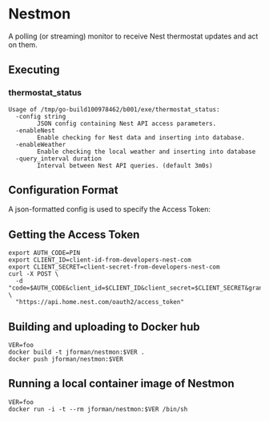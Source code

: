 # Nestmon

A polling (or streaming) monitor to receive Nest thermostat updates and act on them.

## Executing

### thermostat_status

```
Usage of /tmp/go-build100978462/b001/exe/thermostat_status:
  -config string
    	JSON config containing Nest API access parameters.
  -enableNest
    	Enable checking for Nest data and inserting into database.
  -enableWeather
    	Enable checking the local weather and inserting into database
  -query_interval duration
    	Interval between Nest API queries. (default 3m0s)
```

## Configuration Format

A json-formatted config is used to specify the Access Token:

## Getting the Access Token

```
export AUTH_CODE=PIN
export CLIENT_ID=client-id-from-developers-nest-com
export CLIENT_SECRET=client-secret-from-developers-nest-com
curl -X POST \
  -d "code=$AUTH_CODE&client_id=$CLIENT_ID&client_secret=$CLIENT_SECRET&grant_type=authorization_code" \
  "https://api.home.nest.com/oauth2/access_token"
```

## Building and uploading to Docker hub

```
VER=foo
docker build -t jforman/nestmon:$VER .
docker push jforman/nestmon:$VER
```

## Running a local container image of Nestmon

```
VER=foo
docker run -i -t --rm jforman/nestmon:$VER /bin/sh
```

